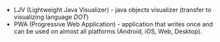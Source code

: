 
- LJV (Lightweight Java Visualizer) - java objects visualizer (transfer to visualizing language *DOT*)
- PWA (Progressive Web Application) - application that writes once and can be used on almost all platforms (Android, iOS, Web, Desktop).